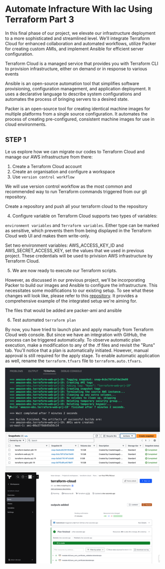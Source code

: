 # Automate Infracture With Iac Using Terraform Part 3

In this final phase of our project, we elevate our infrastructure deployment to a more sophisticated and streamlined level. We'll integrate Terraform Cloud for enhanced collaboration and automated workflows, utilize Packer for creating custom AMIs, and implement Ansible for efficient server configuration.

Terraform Cloud is a managed service that provides you with Terraform CLI to provision infrastructure, either on demand or in response to various events

Ansible is an open-source automation tool that simplifies software provisioning, configuration management, and application deployment. It uses a declarative language to describe system configurations and automates the process of bringing servers to a desired state.

Packer is an open-source tool for creating identical machine images for multiple platforms from a single source configuration. It automates the process of creating pre-configured, consistent machine images for use in cloud environments.


## STEP 1
Le us explore how we can migrate our codes to Terraform Cloud and manage our AWS infrastructure from there:

1. Create a Terraform Cloud account
2. Create an organisation and configure a workspace
3. Use `version control workflow`

We will use version control workflow as the most common and recommended way to run Terraform commands triggered from our git repository.

Create a repository and push all your terraform cloud to the repository

4. Configure variable on 
Terraform Cloud supports two types of variables: 

`environment variables` and `Terraform variables`. Either type can be marked as sensitive, which prevents them from being displayed in the Terraform Cloud web UI and makes them write-only.

Set two environment variables: AWS_ACCESS_KEY_ID and AWS_SECRET_ACCESS_KEY, set the values that we used in previous project. These credentials will be used to privision AWS infrastructure by Terraform Cloud.

5. We are now ready to execute our Terraform scripts. 

However, as discussed in our previous project, we'll be incorporating Packer to build our images and Ansible to configure the infrastructure. This necessitates some modifications to our existing setup. To see what these changes will look like, please refer to this [repository](https://github.com/babslekson/terraform-cloud). It provides a comprehensive example of the integrated setup we're aiming for.

The files that would be added are packer-ami and ansible

6. Test automated `terraform plan`

By now, you have tried to launch plan and apply manually from Terraform Cloud web console. But since we have an integration with GitHub, the process can be triggered automatically. To observe automatic plan execution, make a modification to any of the .tf files and revisit the "Runs" tab. You'll notice that a plan is automatically initiated. However, manual approval is still required for the apply stage. To enable automatic application as well, rename the `terraform.tfvars` file to `terraform.auto.tfvars`.


![ami](pbl19/ami.png)
![aws-ami](pbl19/aws-ami.png)
![terraform-cloud-plan](pbl19/terraform-cloud.png)